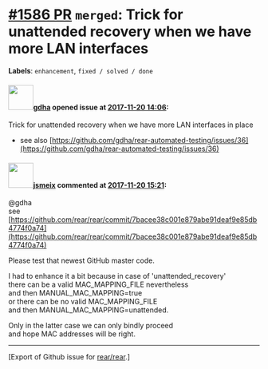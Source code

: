 [\#1586 PR](https://github.com/rear/rear/pull/1586) `merged`: Trick for unattended recovery when we have more LAN interfaces
============================================================================================================================

**Labels**: `enhancement`, `fixed / solved / done`

#### <img src="https://avatars.githubusercontent.com/u/888633?u=cdaeb31efcc0048d3619651aa18dd4b76e636b21&v=4" width="50">[gdha](https://github.com/gdha) opened issue at [2017-11-20 14:06](https://github.com/rear/rear/pull/1586):

Trick for unattended recovery when we have more LAN interfaces in place
- see also
[https://github.com/gdha/rear-automated-testing/issues/36](https://github.com/gdha/rear-automated-testing/issues/36)

#### <img src="https://avatars.githubusercontent.com/u/1788608?u=925fc54e2ce01551392622446ece427f51e2f0ce&v=4" width="50">[jsmeix](https://github.com/jsmeix) commented at [2017-11-20 15:21](https://github.com/rear/rear/pull/1586#issuecomment-345727654):

@gdha  
see  
[https://github.com/rear/rear/commit/7bacee38c001e879abe91deaf9e85db4774f0a74](https://github.com/rear/rear/commit/7bacee38c001e879abe91deaf9e85db4774f0a74)

Please test that newest GitHub master code.

I had to enhance it a bit because in case of 'unattended\_recovery'  
there can be a valid MAC\_MAPPING\_FILE nevertheless  
and then MANUAL\_MAC\_MAPPING=true  
or there can be no valid MAC\_MAPPING\_FILE  
and then MANUAL\_MAC\_MAPPING=unattended.

Only in the latter case we can only bindly proceed  
and hope MAC addresses will be right.

------------------------------------------------------------------------

\[Export of Github issue for
[rear/rear](https://github.com/rear/rear).\]

